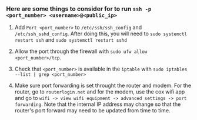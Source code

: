 ### Here are some things to consider for to run `ssh -p <port_number> <username>@<public_ip>`

1. Add `Port <port_number>` to `/etc/ssh/ssh_config` and `/etc/ssh_sshd_config`. 
   After doing this, you will need to `sudo systemctl restart ssh` and 
   `sudo systemctl restart sshd`

2. Allow the port through the firewall with `sudo ufw allow <port_number>/tcp`.

3. Check that `<port_number>` is available in the `iptable` with
   `sudo iptables --list | grep <port_number>`

4. Make sure port forwarding is set throught the router and modem. For the router,
   go to `routerlogin.net` and for the modem, use the cox wifi app and go to 
   `wifi -> view wifi equipment -> advanced settings -> port forwarding`. Note that the
   internal IP address may change so that the router's port forward may need to be updated 
   from time to time.

